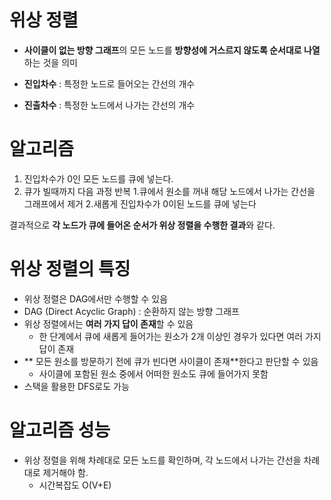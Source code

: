# 위상 정렬
- **사이클이 없는 방향 그래프**의 모든 노드를 **방향성에 거스르지 않도록 순서대로 나열**하는 것을 의미

- **진입차수** : 특정한 노드로 들어오는 간선의 개수
- **진출차수** : 특정한 노드에서 나가는 간선의 개수

# 알고리즘
1. 진입차수가 0인 모든 노드를 큐에 넣는다.
2. 큐가 빌때까지 다음 과정 반복
   1.큐에서 원소를 꺼내 해당 노드에서 나가는 간선을 그래프에서 제거
   2.새롭게 진입차수가 0이된 노드를 큐에 넣는다

결과적으로 **각 노드가 큐에 들어온 순서가 위상 정렬을 수행한 결과**와 같다.


# 위상 정렬의 특징
-  위상 정렬은 DAG에서만 수행할 수 있음
  - DAG (Direct Acyclic Graph) : 순환하지 않는 방향 그래프
- 위상 정렬에서는 **여러 가지 답이 존재**할 수 있음
  - 한 단계에서 큐에 새롭게 들어가는 원소가 2개 이상인 경우가 있다면 여러 가지 답이 존재
- ** 모든 원소를 방문하기 전에 큐가 빈다면 사이클이 존재**한다고 판단할 수 있음
  - 사이클에 포함된 원소 중에서 어떠한 원소도 큐에 들어가지 못함
- 스택을 활용한 DFS로도 가능

# 알고리즘 성능
- 위상 정렬을 위해 차례대로 모든 노드를 확인하며, 각 노드에서 나가는 간선을 차례대로 제거해야 함.
  - 시간복잡도 O(V+E)